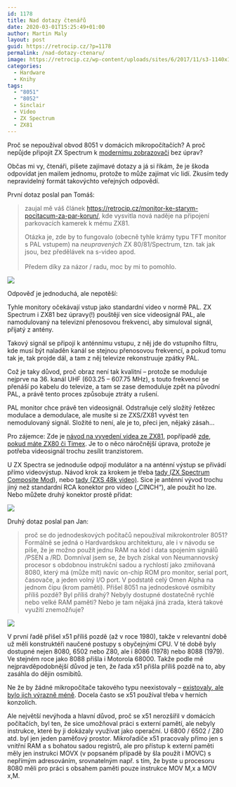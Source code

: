 ```yaml
---
id: 1178
title: Nad dotazy čtenářů
date: 2020-03-01T15:25:49+01:00
author: Martin Maly
layout: post
guid: https://retrocip.cz/?p=1178
permalink: /nad-dotazy-ctenaru/
image: https://retrocip.cz/wp-content/uploads/sites/6/2017/11/s3-1140x198.jpg
categories:
  - Hardware
  - Knihy
tags:
  - "8051"
  - "8052"
  - Sinclair
  - Video
  - ZX Spectrum
  - ZX81
---
```

Proč se nepoužíval obvod 8051 v domácích mikropočítačích? A proč nepůjde připojit ZX Spectrum k [modernímu zobrazovači](https://retrocip.cz/monitor-ke-starym-pocitacum-za-par-korun/) bez úprav?

Občas mi vy, čtenáři, píšete zajímavé dotazy a já si říkám, že je škoda odpovídat jen mailem jednomu, protože to může zajímat víc lidí. Zkusím tedy nepravidelný formát takovýchto veřejných odpovědí.

První dotaz poslal pan Tomáš:

<blockquote class="wp-block-quote">
  <p>
    zaujal mě váš článek <a href="https://retrocip.cz/monitor-ke-starym-pocitacum-za-par-korun/">https://retrocip.cz/monitor-ke-starym-pocitacum-za-par-korun/</a>, kde vysvitla nová naděje na připojení parkovacích kamerek k mému ZX81.
  </p>
  
  <p>
    Otázka je, zde by to fungovalo (obecně tyhle krámy typu TFT monitor s PAL vstupem) na <em>neupravených</em> ZX 80/81/Spectrum, tzn. tak jak jsou, bez předělávek na s-video apod.<br /><br />Předem díky za názor / radu, moc by mi to pomohlo.
  </p>
</blockquote>

![](https://retrocip.cz/wp-content/uploads/sites/6/2017/11/23550861_10155203516922496_8283049223022676107_o-1024x576.jpg)  

Odpověď je jednoduchá, ale nepotěší:

Tyhle monitory očekávají vstup jako standardní video v normě PAL. ZX Spectrum i ZX81 bez úpravy(!) pouštějí ven sice videosignál PAL, ale namodulovaný na televizní přenosovou frekvenci, aby simuloval signál, přijatý z antény. 

Takový signál se připojí k anténnímu vstupu, z něj jde do vstupního filtru, kde musí být naladěn kanál se stejnou přenosovou frekvencí, a pokud tomu tak je, tak projde dál, a tam z něj televize rekonstruuje zpátky PAL.

Což je taky důvod, proč obraz není tak kvalitní &#8211; protože se moduluje nejprve na 36. kanál UHF (603.25 &#8211; 607.75 MHz), s touto frekvencí se přenáší po kabelu do televize, a tam se zase demoduluje zpět na původní PAL, a právě tento proces způsobuje ztráty a rušení.

PAL monitor chce právě ten videosignál. Odstraňuje celý složitý řetězec modulace a demodulace, ale musíte si ze ZXS/ZX81 vyvést ten nemodulovaný signál. Složité to není, ale je to, přeci jen, nějaký zásah&#8230;

Pro zájemce: Zde je [návod na vyvedení videa ze ZX81](https://www.classic-computers.org.nz/blog/2016-01-03-composite-video-for-zx81.htm), popřípadě [zde, pokud máte ZX80 či Timex](https://www.bytedelight.com/?page_id=3560). Je to o něco náročnější úprava, protože je potřeba videosignál trochu zesílit tranzistorem.

U ZX Spectra se jednoduše odpojí modulátor a na anténní výstup se přivádí přímo videovýstup. Návod krok za krokem je třeba [tady (ZX Spectrum Composite Mod)](https://www.retrogamescollector.com/simple-zx-spectrum-composite-mod/), nebo [tady (ZXS 48k video)](https://spectrumforeveryone.com/technical/composite-mod-for-the-48k-range/). Sice je anténní vývod trochu jiný než standardní RCA konektor pro video (&#8222;CINCH&#8220;), ale použít ho lze. Nebo můžete druhý konektor prostě přidat:

![](https://retrocip.cz/wp-content/uploads/sites/6/2020/03/spectrum-video2.jpg)  

Druhý dotaz poslal pan Jan:

<blockquote class="wp-block-quote">
  <p>
    proč se do jednodeskových počítačů nepoužíval mikrokontroler 8051? Formálně se jedná o Hardvardskou architekturu, ale i v návodu se píše, že je možno použít jednu RAM na kód i data spojením signálů /PSEN a /RD. Domníval jsem se, že bych získal von Neumannovský procesor s obdobnou instrukční sadou a rychlostí jako zmiňovaná 8080, který má (může mít) navíc on-chip ROM pro monitor, serial port, časovače, a jeden volný I/O port. V podstatě celý Omen Alpha na jednom čipu (krom paměti). Přišel 8051 na jednodeskové osmibity příliš pozdě? Byl příliš drahý? Nebyly dostupné dostatečně rychlé nebo velké RAM paměti? Nebo je tam nějaká jiná zrada, která takové využití znemožňuje?
  </p>
</blockquote>

![](https://retrocip.cz/wp-content/uploads/sites/6/2020/03/KL_Intel_P8051-1024x504.png)  

V první řadě přišel x51 příliš pozdě (až v roce 1980), takže v relevantní době už měli konstruktéři naučené postupy s obyčejnými CPU. V té době byly dostupné nejen 8080, 6502 nebo Z80, ale i 8086 (1978) nebo 8088 (1979). Ve stejném roce jako 8088 přišla i Motorola 68000. Takže podle mě nejpravděpodobnější důvod je ten, že řada x51 přišla příliš pozdě na to, aby zasáhla do dějin osmibitů.

Ne že by žádné mikropočítače takového typu neexistovaly &#8211; [existovaly, ale bylo jich výrazně méně](https://www.root.cz/clanky/mikroradice-a-jejich-aplikace-v-nbsp-jednoduchych-mikropocitacich-4/). Docela často se x51 používal třeba v herních konzolích.

Ale největší nevýhoda a hlavní důvod, proč se x51 nerozšířil v domácích počítačích, byl ten, že sice umožňoval práci s externí pamětí, ale nebyly instrukce, které by ji dokázaly využívat jako operační. U 6800 / 6502 / Z80 atd. byl jen jeden paměťový prostor. Mikrořadiče x51 pracovaly přímo jen s vnitřní RAM a s bohatou sadou registrů, ale pro přístup k externí paměti měly jen instrukci MOVX (v popsaném případě by šla použít i MOVC) s nepřímým adresováním, srovnatelným např. s tím, že byste u procesoru 8080 měli pro práci s obsahem paměti pouze instrukce MOV M,x a MOV x,M.
